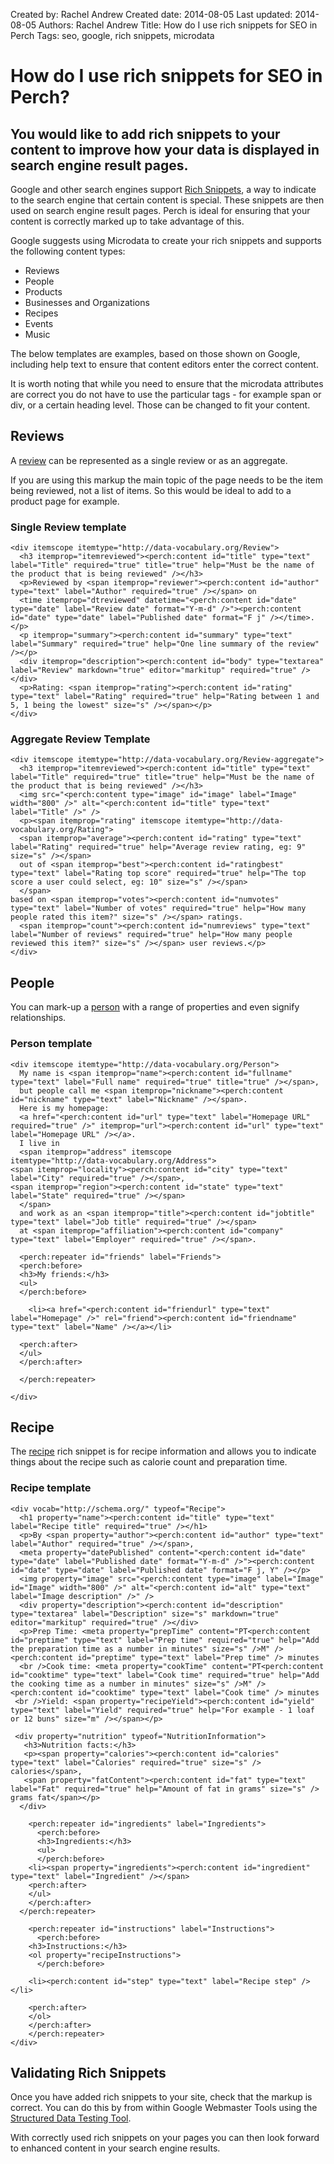 Created by: Rachel Andrew
Created date: 2014-08-05
Last updated: 2014-08-05
Authors: Rachel Andrew
Title: How do I use rich snippets for SEO in Perch
Tags: seo, google, rich snippets, microdata

# How do I use rich snippets for SEO in Perch?

## You would like to add rich snippets to your content to improve how your data is displayed in search engine result pages.

Google and other search engines support [Rich Snippets](https://support.google.com/webmasters/answer/99170?hl=en), a way to indicate to the search engine that certain content is special. These snippets are then used on search engine result pages. Perch is ideal for ensuring that your content is correctly marked up to take advantage of this.

Google suggests using Microdata to create your rich snippets and supports the following content types:

* Reviews
* People
* Products
* Businesses and Organizations
* Recipes
* Events
* Music

The below templates are examples, based on those shown on Google, including help text to ensure that content editors enter the correct content.

It is worth noting that while you need to ensure that the microdata attributes are correct you do not have to use the particular tags - for example span or div, or a certain heading level. Those can be changed to fit your content.

## Reviews

A [review](https://support.google.com/webmasters/answer/146645) can be represented as a single review or as an aggregate.

If you are using this markup the main topic of the page needs to be the item being reviewed, not a list of items. So this would be ideal to add to a product page for example.

### Single Review template

    <div itemscope itemtype="http://data-vocabulary.org/Review">
      <h3 itemprop="itemreviewed"><perch:content id="title" type="text" label="Title" required="true" title="true" help="Must be the name of the product that is being reviewed" /></h3>
      <p>Reviewed by <span itemprop="reviewer"><perch:content id="author" type="text" label="Author" required="true" /></span> on
      <time itemprop="dtreviewed" datetime="<perch:content id="date" type="date" label="Review date" format="Y-m-d" />"><perch:content id="date" type="date" label="Published date" format="F j" /></time>.</p>
      <p itemprop="summary"><perch:content id="summary" type="text" label="Summary" required="true" help="One line summary of the review" /></p>
      <div itemprop="description"><perch:content id="body" type="textarea" label="Review" markdown="true" editor="markitup" required="true" /></div>
      <p>Rating: <span itemprop="rating"><perch:content id="rating" type="text" label="Rating" required="true" help="Rating between 1 and 5, 1 being the lowest" size="s" /></span></p>
    </div>

### Aggregate Review Template

    <div itemscope itemtype="http://data-vocabulary.org/Review-aggregate">
      <h3 itemprop="itemreviewed"><perch:content id="title" type="text" label="Title" required="true" title="true" help="Must be the name of the product that is being reviewed" /></h3>
      <img src="<perch:content type="image" id="image" label="Image" width="800" />" alt="<perch:content id="title" type="text" label="Title" />" />
      <p><span itemprop="rating" itemscope itemtype="http://data-vocabulary.org/Rating">
      <span itemprop="average"><perch:content id="rating" type="text" label="Rating" required="true" help="Average review rating, eg: 9" size="s" /></span>
      out of <span itemprop="best"><perch:content id="ratingbest" type="text" label="Rating top score" required="true" help="The top score a user could select, eg: 10" size="s" /></span>
      </span>
    based on <span itemprop="votes"><perch:content id="numvotes" type="text" label="Number of votes" required="true" help="How many people rated this item?" size="s" /></span> ratings.
      <span itemprop="count"><perch:content id="numreviews" type="text" label="Number of reviews" required="true" help="How many people reviewed this item?" size="s" /></span> user reviews.</p>
    </div> 

## People

You can mark-up a [person](https://support.google.com/webmasters/answer/146646) with a range of properties and even signify relationships. 

### Person template

    <div itemscope itemtype="http://data-vocabulary.org/Person">
      My name is <span itemprop="name"><perch:content id="fullname" type="text" label="Full name" required="true" title="true" /></span>, 
      but people call me <span itemprop="nickname"><perch:content id="nickname" type="text" label="Nickname" /></span>.
      Here is my homepage: 
      <a href="<perch:content id="url" type="text" label="Homepage URL" required="true" />" itemprop="url"><perch:content id="url" type="text" label="Homepage URL" /></a>.
      I live in 
      <span itemprop="address" itemscope
    itemtype="http://data-vocabulary.org/Address">
    <span itemprop="locality"><perch:content id="city" type="text" label="City" required="true" /></span>, 
    <span itemprop="region"><perch:content id="state" type="text" label="State" required="true" /></span> 
      </span>
      and work as an <span itemprop="title"><perch:content id="jobtitle" type="text" label="Job title" required="true" /></span>
      at <span itemprop="affiliation"><perch:content id="company" type="text" label="Employer" required="true" /></span>.

      <perch:repeater id="friends" label="Friends">
      <perch:before>
      <h3>My friends:</h3>
      <ul>
      </perch:before>

        <li><a href="<perch:content id="friendurl" type="text" label="Homepage" />" rel="friend"><perch:content id="friendname" type="text" label="Name" /></a></li>

      <perch:after>
      </ul>
      </perch:after>

      </perch:repeater>

    </div>


## Recipe

The [recipe](https://support.google.com/webmasters/answer/173379) rich snippet is for recipe information and allows you to indicate things about the recipe such as calorie count and preparation time.

### Recipe template

    <div vocab="http://schema.org/" typeof="Recipe">
      <h1 property="name"><perch:content id="title" type="text" label="Recipe title" required="true" /></h1>
      <p>By <span property="author"><perch:content id="author" type="text" label="Author" required="true" /></span>,
      <meta property="datePublished" content="<perch:content id="date" type="date" label="Published date" format="Y-m-d" />"><perch:content id="date" type="date" label="Published date" format="F j, Y" /></p>
      <img property="image" src="<perch:content type="image" label="Image" id="Image" width="800" />" alt="<perch:content id="alt" type="text" label="Image description" />" />
      <div property="description"><perch:content id="description" type="textarea" label="Description" size="s" markdown="true" editor="markitup" required="true" /></div>
      <p>Prep Time: <meta property="prepTime" content="PT<perch:content id="preptime" type="text" label="Prep time" required="true" help="Add the preparation time as a number in minutes" size="s" />M" /><perch:content id="preptime" type="text" label="Prep time" /> minutes
      <br />Cook time: <meta property="cookTime" content="PT<perch:content id="cooktime" type="text" label="Cook time" required="true" help="Add the cooking time as a number in minutes" size="s" />M" /><perch:content id="cooktime" type="text" label="Cook time" /> minutes
     <br />Yield: <span property="recipeYield"><perch:content id="yield" type="text" label="Yield" required="true" help="For example - 1 loaf or 12 buns" size="m" /></span></p>

     <div property="nutrition" typeof="NutritionInformation">
       <h3>Nutrition facts:</h3>
       <p><span property="calories"><perch:content id="calories" type="text" label="Calories" required="true" size="s" /> calories</span>,
       <span property="fatContent"><perch:content id="fat" type="text" label="Fat" required="true" help="Amount of fat in grams" size="s" /> grams fat</span></p>
      </div>
      
	    <perch:repeater id="ingredients" label="Ingredients">
	      <perch:before>
	      <h3>Ingredients:</h3>
	      <ul>
	      </perch:before>
        <li><span property="ingredients"><perch:content id="ingredient" type="text" label="Ingredient" /></span>
        <perch:after>
        </ul>
        </perch:after>
      </perch:repeater>
	  
	    <perch:repeater id="instructions" label="Instructions">
	      <perch:before>
        <h3>Instructions:</h3>
        <ol property="recipeInstructions">
	      </perch:before>
	
        <li><perch:content id="step" type="text" label="Recipe step" /></li>

        <perch:after>
        </ol>
        </perch:after>
        </perch:repeater>
    </div>

## Validating Rich Snippets

Once you have added rich snippets to your site, check that the markup is correct. You can do this by from within Google Webmaster Tools using the [Structured Data Testing Tool](http://www.google.com/webmasters/tools/richsnippets). 

With correctly used rich snippets on your pages you can then look forward to enhanced content in your search engine results.